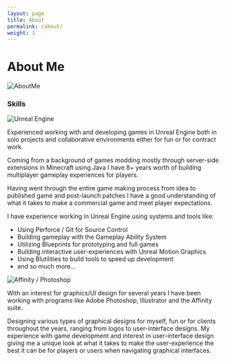 ```yaml
---
layout: page
title: About
permalink: /about/
weight: 3
---
```


# **About Me**

![AboutMe](https://cdn.discordapp.com/attachments/959186212046909551/963134007741124638/AboutMe2.png "About Me")

### Skills

![Unreal Engine](https://cdn.discordapp.com/attachments/959186212046909551/962413534262730782/UE_SkillShowcase.png "Unreal Engine")

Experienced working with and developing games in Unreal Engine both in solo projects and collaborative environments either for fun or for contract work.

Coming from a background of games modding mostly through server-side extensions in Minecraft using Java I have 8+ years worth of building multiplayer gameplay experiences for players.

Having went through the entire game making process from idea to published game and post-launch patches I have a good understanding of what it takes to make a commercial game and meet player expectations.

I have experience working in Unreal Engine using systems and tools like:
 - Using Perforce / Git for Source Control
 - Building gameplay with the Gameplay Ability System
 - Utilizing Blueprints for prototyping and full games
 - Building interactive user-experiences with Unreal Motion Graphics
 - Using Blutilities to build tools to speed up development
 - and so much more...

![Affinity / Photoshop](https://cdn.discordapp.com/attachments/959186212046909551/962412891624067132/PSAF_SkillShowcase.png "Affinity / Photoshop")

With an interest for graphics/UI design for several years I have been working with programs like Adobe Photoshop, Illustrator and the Affinity suite.

Designing various types of graphical designs for myself, fun or for clients throughout the years, ranging from logos to user-interface designs. My experience with game development and interest in user-interface design giving me a unique look at what it takes to make the user-experience the best it can be for players or users when navigating graphical interfaces.

